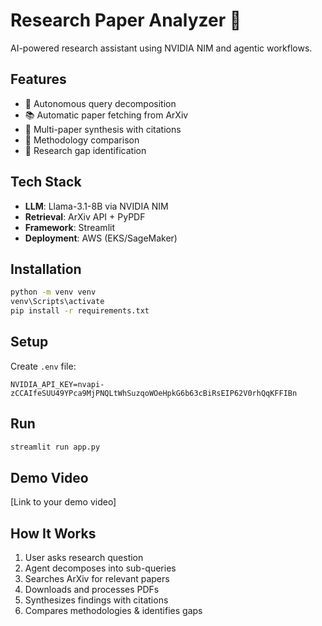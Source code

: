 # Research Paper Analyzer 🔬

AI-powered research assistant using NVIDIA NIM and agentic workflows.

## Features
- 🤖 Autonomous query decomposition
- 📚 Automatic paper fetching from ArXiv
- 🧠 Multi-paper synthesis with citations
- 🔬 Methodology comparison
- 🎯 Research gap identification

## Tech Stack
- **LLM**: Llama-3.1-8B via NVIDIA NIM
- **Retrieval**: ArXiv API + PyPDF
- **Framework**: Streamlit
- **Deployment**: AWS (EKS/SageMaker)

## Installation
```bash
python -m venv venv
venv\Scripts\activate
pip install -r requirements.txt
```

## Setup
Create `.env` file:
```
NVIDIA_API_KEY=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
```

## Run
```bash
streamlit run app.py
```

## Demo Video
[Link to your demo video]

## How It Works
1. User asks research question
2. Agent decomposes into sub-queries
3. Searches ArXiv for relevant papers
4. Downloads and processes PDFs
5. Synthesizes findings with citations
6. Compares methodologies & identifies gaps